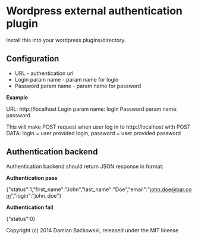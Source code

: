 # Wordpress external authentication plugin

Install this into your wordpress plugins/directory.

## Configuration

* URL - authentication url
* Login param name - param name for login  
* Password param name - param name for password

**Example**

URL: http://localhost
Login param name: login
Password param name: password

This will make POST request when user log in to http://localhost with POST DATA: login = user provided login, password = user provided password

## Authentication backend

Authentication backend should return JSON response in format:

**Authentication pass**

{"status":1,"first_name":"John","last_name":"Doe","email":"john.doe@bar.com","login":"john_doe"}

**Authentication fail** 

{"status":0}

Copyright (c) 2014 Damian Baćkowski, released under the MIT license

